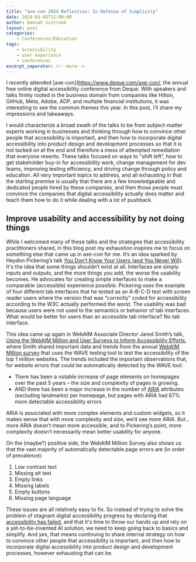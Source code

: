 ```yaml
---
title: "axe-con 2024 Reflection: In Defense of Simplicity"
date: 2024-03-05T12:00:00
author: Hannah Sistrunk
layout: post
categories:
    - Conferences/Education
tags:
    - accessibility
    - user experience
    - conferences
excerpt_separator: <!--more-->
---
```


I recently attended [axe-con](https://www.deque.com/axe-con/, the annual free online digital accessibility conference from Deque. With speakers and talks firmly rooted in the business domain from companies like Hilton, GitHub, Meta, Adobe, ADP, and multiple financial institutions, it was interesting to see the common themes this year. In this post, I’ll share my impressions and takeaways. 

<!--more-->

I would characterize a broad swath of the talks to be from subject-matter experts working in businesses and thinking through how to convince other people that accessibility is important, and then how to incorporate digital accessibility into product design and development processes so that it is not tacked on at the end and therefore a mess of attempted remediation that everyone resents. These talks focused on ways to "shift left”, how to get stakeholder buy-in for accessibility work, change management for dev teams, improving testing efficiency, and driving change through policy and education. All very important topics to address, and all exhausting in that the starting premise is usually that there are a few knowledgeable and dedicated people hired by these companies, and then those people must convince the companies that digital accessibility actually does matter and teach them how to do it while dealing with a lot of pushback. 

## Improve usability and accessibility by not doing things
While I welcomed many of these talks and the strategies that accessibility practitioners shared, in this blog post my exhaustion inspires me to focus on something else that came up in axe-con for me. It’s an idea sparked by Heydon Pickering’s talk [You Don’t Know Your Users (and You Never Will)](https://www.deque.com/axe-con/sessions/the-folly-of-chasing-demographics/). It's the idea that some things shouldn’t exist at all. Interfaces are simply inputs and outputs, and the more things you add, the worse the usability becomes. He advocates for creating simple interfaces to make a comparable (accessible) experience possible. Pickering uses the example of four different tab interfaces that he tested as an A-B-C-D test with screen reader users where the version that was “correctly” coded for accessibility according to the W3C actually performed the worst. The usability was bad because users were not used to the semantics or behavior of tab interfaces. What would be better for users than an accessible tab interface? No tab interface.

This idea came up again in WebAIM Associate Director Jared Smith’s talk, [Using the WebAIM Million and User Surveys to Inform Accessibility Efforts](https://www.deque.com/axe-con/sessions/using-the-webaim-million-and-user-surveys-to-inform-accessibility-efforts/), where Smith shared important data and trends from the annual [WebAIM Million survey](https://webaim.org/projects/million/) that uses the WAVE testing tool to test the accessibility of the top 1 million websites. The trends included the important observations that, for website errors that could be automatically detected by the WAVE tool: 

- There has been a notable increase of page elements on homepages over the past 5 years – the size and complexity of pages is growing. 
- AND there has been a major increase in the number of [ARIA](https://www.w3.org/WAI/standards-guidelines/aria/) attributes (excluding landmarks) per homepage, but pages with ARIA had 67% more detectable accessibility errors 

ARIA is associated with more complex elements and custom widgets, so it makes sense that with more complexity and size, we’d see more ARIA. But... more ARIA doesn’t mean more accessible, and to Pickering’s point, more complexity doesn’t necessarily mean better usability for anyone. 

On the (maybe?) positive side, the WebAIM Million Survey also shows us that the vast majority of automatically detectable page errors are (in order of prevalence): 

1. Low contrast text 
2. Missing alt text 
3. Empty links 
4. Missing labels 
5. Empty buttons 
6. Missing page language 

These issues are all relatively easy to fix. So instead of trying to solve the problem of stagnant digital accessibility progress by declaring that [accessibility has failed](https://www.briandeconinck.com/jakob-nielsens-bad-ideas-about-accessibility/), and that it's time to throw our hands up and rely on a yet-to-be-invented AI solution, we need to keep going back to basics and simplify. And yes, that means continuing to share internal strategy on how to convince other people that accessibility is important, and then how to incorporate digital accessibility into product design and development processes, however exhausting that can be. 
